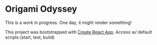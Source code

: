 # Origami Odyssey
This is a work in progress. One day, it might render something!

This project was bootstrapped with [Create React App](https://github.com/facebook/create-react-app). Access w/ default scripts (start, test, build)
